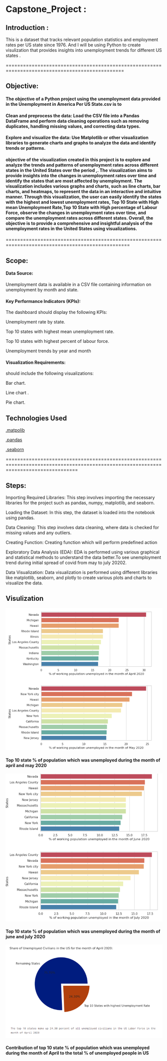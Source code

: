 # Capstone_Project :

## Introduction :
This is a dataset that tracks relevant population statistics and employment rates per US state since 1976. And I will be using Python to create visulization that provides insights into unemployment trends for different US states .



===============================================================================================

## Objective:

#### The objective of a Python project using the unemployment data provided in the Unemployment in America Per US State.csv is to

#### Clean and preprocess the data: Load the CSV file into a Pandas DataFrame and perform data cleaning operations such as removing duplicates, handling missing values, and correcting data types.

#### Explore and visualize the data: Use Matplotlib or other visualization libraries to generate charts and graphs to analyze the data and identify trends or patterns.

#### objective of the visualization created in this project is to explore and analyze the trends and patterns of unemployment rates across different states in the United States over the period ,. The visualization aims to provide insights into the changes in unemployment rates over time and identify the states that are most affected by unemployment. The visualization includes various graphs and charts, such as line charts, bar charts, and heatmaps, to represent the data in an interactive and intuitive manner. Through this visualization, the user can easily identify the states with the highest and lowest unemployment rates, Top 10 State with High mean Unemployment Rate,Top 10 State with High percentage of Labour Force, observe the changes in unemployment rates over time, and compare the unemployment rates across different states. Overall, the objective is to provide a comprehensive and insightful analysis of the unemployment rates in the United States using visualizations.
=================================================================================================
## Scope:

#### Data Source:
Unemployment data is available in a CSV file containing information on unemployment by month and state.

#### Key Performance Indicators (KPIs): 
The dashboard should display the following KPIs:

Unemployment rate by state.

Top 10 states with highest mean unemployment rate.

Top 10 states with highest percent of labour force.

Unemployment trends by year and month

#### Visualization Requirements:
should include the following visualizations:

Bar chart.

Line chart .

Pie chart.

## Technologies Used
[.matpolib](https://matplotlib.org/)  

[.pandas](https://pandas.pydata.org/)

[.seaborn](https://seaborn.pydata.org/)

=====================================================================================================================================

## Steps:

 Importing Required Libraries: This step involves importing the necessary libraries for the project such as pandas, numpy, matplotlib, and seaborn.

 Loading the Dataset: In this step, the dataset is loaded into the notebook using pandas.

  Data Cleaning: This step involves data cleaning, where data is checked for missing values and any outliers.
  
  Creating Function: Creating function which will perform predefined action

 Exploratory Data Analysis (EDA): EDA is performed using various graphical and statistical methods to understand the data better.To see unemployment trend during initial spread of covid from may to july 20202.

 Data Visualization: Data visualization is performed using different libraries like matplotlib, seaborn, and plotly to create various plots and charts to visualize the data.


## Visulization

![alt text](https://github.com/Kingm11/Capstone_Project/blob/main/visulization%20using%20python/Screenshot%202023-04-19%20031354.png)
#### Top 10 state % of population which was unemployed during the month of  april and may 2020
![alt text](https://github.com/Kingm11/Capstone_Project/blob/main/visulization%20using%20python/Screenshot%202023-04-19%20031432.png)
#### Top 10 state % of population which was unemployed during the month of  june and july 2020
![alt text](https://github.com/Kingm11/Capstone_Project/blob/main/visulization%20using%20python/Screenshot%202023-04-19%20031512.png)
#### Contribution of top 10 state % of population which was unemployed during the month of  April to the total % of unemployed people in US




